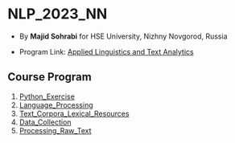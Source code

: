 # NLP_2023_NN

- By **Majid Sohrabi** for HSE University, Nizhny Novgorod, Russia

- Program Link: [Applied Linguistics and Text Analytics](https://nnov.hse.ru/en/ma/appling/)

## Course Program

  1. [Python_Exercise](Week_1/Python_Exercise.ipynb)
  2. [Language_Processing](Week_2/Week02_language_processing_(NN).ipynb)
  3. [Text_Corpora_Lexical_Resources](Week_3/Week_3_Corpora_Lexical_Resources.ipynb)
  4. [Data_Collection](Week_4/Week_4.1_Data_Collection.ipynb)
  5. [Processing_Raw_Text](Week_4/Week_4.2_Processing_Raw_Text.ipynb)
